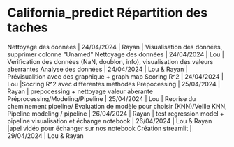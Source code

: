 # California_predict Répartition des taches
Nettoyage des données |	24/04/2024 | Rayan | Visualisation des données, supprimer colonne "Unamed"
Nettoyage des données | 24/04/2024 | Lou | Verification des données (NaN, doublon, info), visualisation des valeurs aberrantes
Analyse des données | 24/04/2024 | Lou & Rayan | Prévisualition avec des graphique + graph map
Scoring R^2 | 24/04/2024 | Lou |Socring R^2 avec différentes méthodes
Prépocessing | 25/04/2024 | Rayan | prepocessing + nettoyage valeur aberante 
Préprocessing/Modeling/Pipeline | 25/04/2024 | Lou | Reprise du cheminement pipeline/ Evaluation de modèle pour choisir (KNN)/Veille KNN, Pipeline
modeling / pipeline | 26/04/2024 | Rayan | test regression model + pipeline
visualisation et échange notebook | 26/04/2024 | Lou & Rayan |apel vidéo pour échanger sur nos notebook
Création streamlit | 29/04/2024 | Lou & Rayan	
